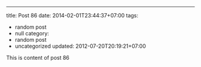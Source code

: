 ---
title: Post 86
date: 2014-02-01T23:44:37+07:00
tags:
  - random post
  - null
category:
  - random post
  - uncategorized
updated: 2012-07-20T20:19:21+07:00

This is content of post 86